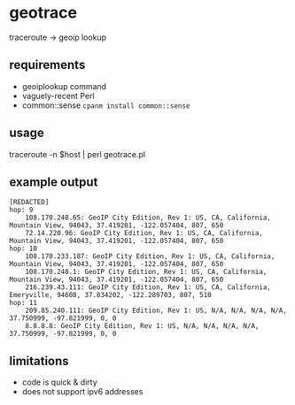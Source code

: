 # geotrace
traceroute -> geoip lookup

## requirements

* geoiplookup command
* vaguely-recent Perl
* common::sense ```cpanm install common::sense```

## usage

traceroute -n $host | perl geotrace.pl

## example output

    [REDACTED]
    hop: 9
        108.170.248.65: GeoIP City Edition, Rev 1: US, CA, California, Mountain View, 94043, 37.419201, -122.057404, 807, 650
        72.14.220.96: GeoIP City Edition, Rev 1: US, CA, California, Mountain View, 94043, 37.419201, -122.057404, 807, 650
    hop: 10
        108.170.233.187: GeoIP City Edition, Rev 1: US, CA, California, Mountain View, 94043, 37.419201, -122.057404, 807, 650
        108.170.248.1: GeoIP City Edition, Rev 1: US, CA, California, Mountain View, 94043, 37.419201, -122.057404, 807, 650
        216.239.43.111: GeoIP City Edition, Rev 1: US, CA, California, Emeryville, 94608, 37.834202, -122.289703, 807, 510
    hop: 11
        209.85.240.111: GeoIP City Edition, Rev 1: US, N/A, N/A, N/A, N/A, 37.750999, -97.821999, 0, 0
        8.8.8.8: GeoIP City Edition, Rev 1: US, N/A, N/A, N/A, N/A, 37.750999, -97.821999, 0, 0

## limitations

* code is quick & dirty
* does not support ipv6 addresses

